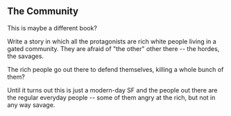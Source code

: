 ## The Community

This is maybe a different book?

Write a story in which all the protagonists are rich white people living in a gated community. They are afraid of "the other" other there -- the hordes, the savages.

The rich people go out there to defend themselves, killing a whole bunch of them?

Until it turns out this is just a modern-day SF and the people out there are the regular everyday people -- some of them angry at the rich, but not in any way savage.
